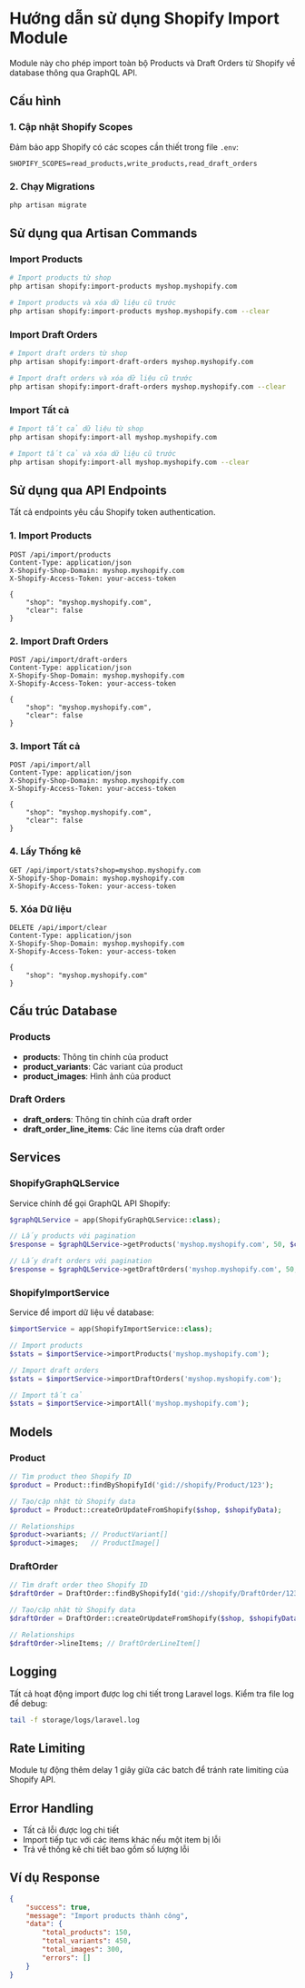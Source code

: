# Hướng dẫn sử dụng Shopify Import Module

Module này cho phép import toàn bộ Products và Draft Orders từ Shopify về database thông qua GraphQL API.

## Cấu hình

### 1. Cập nhật Shopify Scopes

Đảm bảo app Shopify có các scopes cần thiết trong file `.env`:

```env
SHOPIFY_SCOPES=read_products,write_products,read_draft_orders
```

### 2. Chạy Migrations

```bash
php artisan migrate
```

## Sử dụng qua Artisan Commands

### Import Products

```bash
# Import products từ shop
php artisan shopify:import-products myshop.myshopify.com

# Import products và xóa dữ liệu cũ trước
php artisan shopify:import-products myshop.myshopify.com --clear
```

### Import Draft Orders

```bash
# Import draft orders từ shop
php artisan shopify:import-draft-orders myshop.myshopify.com

# Import draft orders và xóa dữ liệu cũ trước
php artisan shopify:import-draft-orders myshop.myshopify.com --clear
```

### Import Tất cả

```bash
# Import tất cả dữ liệu từ shop
php artisan shopify:import-all myshop.myshopify.com

# Import tất cả và xóa dữ liệu cũ trước
php artisan shopify:import-all myshop.myshopify.com --clear
```

## Sử dụng qua API Endpoints

Tất cả endpoints yêu cầu Shopify token authentication.

### 1. Import Products

```http
POST /api/import/products
Content-Type: application/json
X-Shopify-Shop-Domain: myshop.myshopify.com
X-Shopify-Access-Token: your-access-token

{
    "shop": "myshop.myshopify.com",
    "clear": false
}
```

### 2. Import Draft Orders

```http
POST /api/import/draft-orders
Content-Type: application/json
X-Shopify-Shop-Domain: myshop.myshopify.com
X-Shopify-Access-Token: your-access-token

{
    "shop": "myshop.myshopify.com",
    "clear": false
}
```

### 3. Import Tất cả

```http
POST /api/import/all
Content-Type: application/json
X-Shopify-Shop-Domain: myshop.myshopify.com
X-Shopify-Access-Token: your-access-token

{
    "shop": "myshop.myshopify.com",
    "clear": false
}
```

### 4. Lấy Thống kê

```http
GET /api/import/stats?shop=myshop.myshopify.com
X-Shopify-Shop-Domain: myshop.myshopify.com
X-Shopify-Access-Token: your-access-token
```

### 5. Xóa Dữ liệu

```http
DELETE /api/import/clear
Content-Type: application/json
X-Shopify-Shop-Domain: myshop.myshopify.com
X-Shopify-Access-Token: your-access-token

{
    "shop": "myshop.myshopify.com"
}
```

## Cấu trúc Database

### Products

- **products**: Thông tin chính của product
- **product_variants**: Các variant của product
- **product_images**: Hình ảnh của product

### Draft Orders

- **draft_orders**: Thông tin chính của draft order
- **draft_order_line_items**: Các line items của draft order

## Services

### ShopifyGraphQLService

Service chính để gọi GraphQL API Shopify:

```php
$graphQLService = app(ShopifyGraphQLService::class);

// Lấy products với pagination
$response = $graphQLService->getProducts('myshop.myshopify.com', 50, $cursor);

// Lấy draft orders với pagination
$response = $graphQLService->getDraftOrders('myshop.myshopify.com', 50, $cursor);
```

### ShopifyImportService

Service để import dữ liệu về database:

```php
$importService = app(ShopifyImportService::class);

// Import products
$stats = $importService->importProducts('myshop.myshopify.com');

// Import draft orders
$stats = $importService->importDraftOrders('myshop.myshopify.com');

// Import tất cả
$stats = $importService->importAll('myshop.myshopify.com');
```

## Models

### Product

```php
// Tìm product theo Shopify ID
$product = Product::findByShopifyId('gid://shopify/Product/123');

// Tạo/cập nhật từ Shopify data
$product = Product::createOrUpdateFromShopify($shop, $shopifyData);

// Relationships
$product->variants; // ProductVariant[]
$product->images;   // ProductImage[]
```

### DraftOrder

```php
// Tìm draft order theo Shopify ID
$draftOrder = DraftOrder::findByShopifyId('gid://shopify/DraftOrder/123');

// Tạo/cập nhật từ Shopify data
$draftOrder = DraftOrder::createOrUpdateFromShopify($shop, $shopifyData);

// Relationships
$draftOrder->lineItems; // DraftOrderLineItem[]
```

## Logging

Tất cả hoạt động import được log chi tiết trong Laravel logs. Kiểm tra file log để debug:

```bash
tail -f storage/logs/laravel.log
```

## Rate Limiting

Module tự động thêm delay 1 giây giữa các batch để tránh rate limiting của Shopify API.

## Error Handling

- Tất cả lỗi được log chi tiết
- Import tiếp tục với các items khác nếu một item bị lỗi
- Trả về thống kê chi tiết bao gồm số lượng lỗi

## Ví dụ Response

```json
{
    "success": true,
    "message": "Import products thành công",
    "data": {
        "total_products": 150,
        "total_variants": 450,
        "total_images": 300,
        "errors": []
    }
}
```
